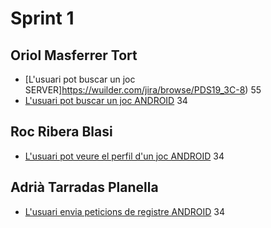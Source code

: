 # Sprint 1
## Oriol Masferrer Tort
* [L'usuari pot buscar un joc SERVER]https://wuilder.com/jira/browse/PDS19_3C-8) 55
* [L'usuari pot buscar un joc ANDROID](https://wuilder.com/jira/browse/PDS19_3C-8) 34

## Roc Ribera Blasi
* [L'usuari pot veure el perfil d'un joc ANDROID](https://wuilder.com/jira/browse/PDS19_3C-17) 34

## Adrià Tarradas Planella
* [L'usuari envia peticions de registre ANDROID](https://wuilder.com/jira/browse/PDS19_3C-3) 34
